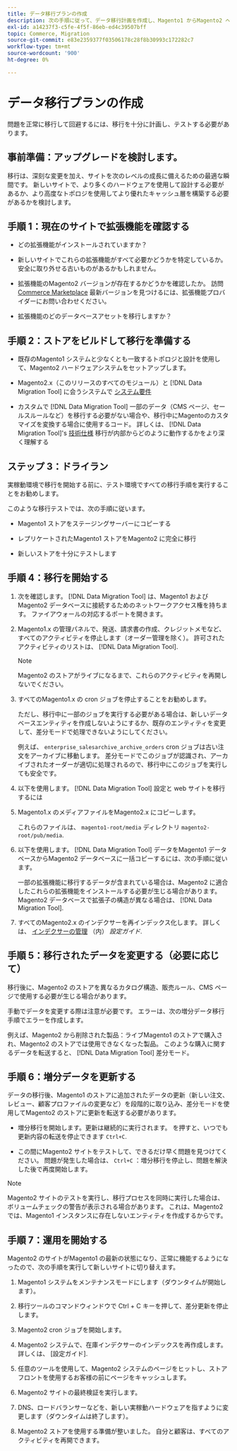```yaml
---
title: データ移行プランの作成
description: 次の手順に従って、データ移行計画を作成し、Magento1 からMagento2 へのアップグレードを確実に成功させます。
exl-id: a14237f3-c5fe-4f5f-86eb-ed4c39507bff
topic: Commerce, Migration
source-git-commit: e83e2359377f03506178c28f8b30993c172282c7
workflow-type: tm+mt
source-wordcount: '900'
ht-degree: 0%

---
```


# データ移行プランの作成

問題を正常に移行して回避するには、移行を十分に計画し、テストする必要があります。

## 事前準備：アップグレードを検討します。

移行は、深刻な変更を加え、サイトを次のレベルの成長に備えるための最適な瞬間です。 新しいサイトで、より多くのハードウェアを使用して設計する必要があるか、より高度なトポロジを使用してより優れたキャッシュ層を構築する必要があるかを検討します。

## 手順 1：現在のサイトで拡張機能を確認する

* どの拡張機能がインストールされていますか？

* 新しいサイトでこれらの拡張機能がすべて必要かどうかを特定しているか。 安全に取り外せる古いものがあるかもしれません。

* 拡張機能のMagento2 バージョンが存在するかどうかを確認したか。 訪問 [Commerce Marketplace] 最新バージョンを見つけるには、拡張機能プロバイダーにお問い合わせください。

* 拡張機能のどのデータベースアセットを移行しますか？

## 手順 2：ストアをビルドして移行を準備する

* 既存のMagento1 システムと少なくとも一致するトポロジと設計を使用して、Magento2 ハードウェアシステムをセットアップします。

* Magento2.x（このリリースのすべてのモジュール）と [!DNL Data Migration Tool] に会うシステムで [システム要件](../../installation/system-requirements.md)

* カスタムで [!DNL Data Migration Tool] 一部のデータ（CMS ページ、セールスルールなど）を移行する必要がない場合や、移行中にMagentoのカスタマイズを変換する場合に使用するコード。 詳しくは、 [!DNL Data Migration Tool]&#39;s [技術仕様](technical-specification.md) 移行が内部からどのように動作するかをより深く理解する

## ステップ 3：ドライラン

実稼動環境で移行を開始する前に、テスト環境ですべての移行手順を実行することをお勧めします。

このような移行テストでは、次の手順に従います。

* Magento1 ストアをステージングサーバーにコピーする

* レプリケートされたMagento1 ストアをMagento2 に完全に移行

* 新しいストアを十分にテストします

## 手順 4：移行を開始する

1. 次を確認します。 [!DNL Data Migration Tool] は、Magento1 およびMagento2 データベースに接続するためのネットワークアクセス権を持ちます。 ファイアウォールの対応するポートを開きます。

1. Magento1.x の管理パネルで、発送、請求書の作成、クレジットメモなど、すべてのアクティビティを停止します（オーダー管理を除く）。 許可されたアクティビティのリストは、 [!DNL Data Migration Tool].

   >[!NOTE]
   >
   >Magento2 のストアがライブになるまで、これらのアクティビティを再開しないでください。

1. すべてのMagento1.x の cron ジョブを停止することをお勧めします。

   ただし、移行中に一部のジョブを実行する必要がある場合は、新しいデータベースエンティティを作成しないようにするか、既存のエンティティを変更して、差分モードで処理できないようにしてください。

   例えば、 `enterprise_salesarchive_archive_orders` cron ジョブは古い注文をアーカイブに移動します。 差分モードでこのジョブが認識され、アーカイブされたオーダーが適切に処理されるので、移行中にこのジョブを実行しても安全です。

1. 以下を使用します。 [!DNL Data Migration Tool] 設定と web サイトを移行するには

1. Magento1.x のメディアファイルをMagento2.x にコピーします。

   これらのファイルは、 `magento1-root/media` ディレクトリ `magento2-root/pub/media`.

1. 以下を使用します。 [!DNL Data Migration Tool] データをMagento1 データベースからMagento2 データベースに一括コピーするには、次の手順に従います。

   一部の拡張機能に移行するデータが含まれている場合は、Magento2 に適合したこれらの拡張機能をインストールする必要が生じる場合があります。 Magento2 データベースで拡張子の構造が異なる場合は、 [!DNL Data Migration Tool].

1. すべてのMagento2.x のインデクサーを再インデックス化します。 詳しくは、 [インデクサーの管理](../../configuration/cli/manage-indexers.md) （内） _設定ガイド_.

## 手順 5：移行されたデータを変更する（必要に応じて）

移行後に、Magento2 のストアを異なるカタログ構造、販売ルール、CMS ページで使用する必要が生じる場合があります。

手動でデータを変更する際は注意が必要です。 エラーは、次の増分データ移行手順でエラーを作成します。

例えば、Magento2 から削除された製品：ライブMagento1 のストアで購入され、Magento2 のストアでは使用できなくなった製品。 このような購入に関するデータを転送すると、 [!DNL Data Migration Tool] 差分モード。

## 手順 6：増分データを更新する

データの移行後、Magento1 のストアに追加されたデータの更新（新しい注文、レビュー、顧客プロファイルの変更など）を段階的に取り込み、差分モードを使用してMagento2 のストアに更新を転送する必要があります。

* 増分移行を開始します。更新は継続的に実行されます。 を押すと、いつでも更新内容の転送を停止できます `Ctrl+C`.

* この間にMagento2 サイトをテストして、できるだけ早く問題を見つけてください。 問題が発生した場合は、 `Ctrl+C` ：増分移行を停止し、問題を解決した後で再度開始します。

>[!NOTE]
>
>Magento2 サイトのテストを実行し、移行プロセスを同時に実行した場合は、ボリュームチェックの警告が表示される場合があります。 これは、Magento2 では、Magento1 インスタンスに存在しないエンティティを作成するからです。

## 手順 7：運用を開始する

Magento2 のサイトがMagento1 の最新の状態になり、正常に機能するようになったので、次の手順を実行して新しいサイトに切り替えます。

1. Magento1 システムをメンテナンスモードにします（ダウンタイムが開始します）。

1. 移行ツールのコマンドウィンドウで Ctrl + C キーを押して、差分更新を停止します。

1. Magento2 cron ジョブを開始します。

1. Magento2 システムで、在庫インデクサーのインデックスを再作成します。 詳しくは、 [設定ガイド].

1. 任意のツールを使用して、Magento2 システムのページをヒットし、ストアフロントを使用するお客様の前にページをキャッシュします。

1. Magento2 サイトの最終検証を実行します。

1. DNS、ロードバランサーなどを、新しい実稼動ハードウェアを指すように変更します（ダウンタイムは終了します）。

1. Magento2 ストアを使用する準備が整いました。 自分と顧客は、すべてのアクティビティを再開できます。

<!-- LINK ADDRESSES -->

[Commerce Marketplace]: https://marketplace.magento.com
